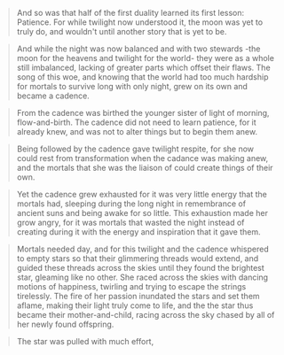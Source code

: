 >And so was that half of the first duality learned its first lesson: Patience. For while twilight now understood it, the moon was yet to truly do, and wouldn't until another story that is yet to be.

>And while the night was now balanced and with two stewards -the moon for the heavens and twilight for the world- they were as a whole still imbalanced, lacking of greater parts which offset their flaws. The song of this woe, and knowing that the world had too much hardship for mortals to survive long with only night, grew on its own and became a cadence.

>From the cadence was birthed the younger sister of light of morning, flow-and-birth. The cadence did not need to learn patience, for it already knew, and was not to alter things but to begin them anew.

>Being followed by the cadence gave twilight respite, for she now could rest from transformation when the cadance was making anew, and the mortals that she was the liaison of could create things of their own.

>Yet the cadence grew exhausted for it was very little energy that the mortals had, sleeping during the long night in remembrance of ancient suns and being awake for so little. This exhaustion made her grow angry, for it was mortals that wasted the night instead of creating during it with the energy and inspiration that it gave them.

>Mortals needed day, and for this twilight and the cadence whispered to empty stars so that their glimmering threads would extend, and guided these threads across the skies until they found the brightest star, gleaming like no other. She raced across the skies with dancing motions of happiness, twirling and trying to escape the strings tirelessly. The fire of her passion inundated the stars and set them aflame, making their light truly come to life, and the the star thus became their mother-and-child, racing across the sky chased by all of her newly found offspring.

>The star was pulled with much effort, 